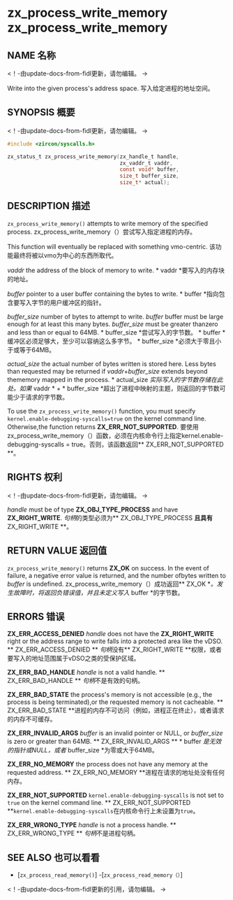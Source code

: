  
# zx_process_write_memory  zx_process_write_memory 

 
## NAME  名称 

<!-- Updated by update-docs-from-fidl, do not edit. -->  <！-由update-docs-from-fidl更新，请勿编辑。 ->

Write into the given process's address space.  写入给定进程的地址空间。

 
## SYNOPSIS  概要 

<!-- Updated by update-docs-from-fidl, do not edit. -->  <！-由update-docs-from-fidl更新，请勿编辑。 ->

```c
#include <zircon/syscalls.h>

zx_status_t zx_process_write_memory(zx_handle_t handle,
                                    zx_vaddr_t vaddr,
                                    const void* buffer,
                                    size_t buffer_size,
                                    size_t* actual);
```
 

 
## DESCRIPTION  描述 

`zx_process_write_memory()` attempts to write memory of the specified process.  zx_process_write_memory（）尝试写入指定进程的内存。

This function will eventually be replaced with something vmo-centric.  该功能最终将被以vmo为中心的东西所取代。

*vaddr* the address of the block of memory to write.  * vaddr *要写入的内存块的地址。

*buffer* pointer to a user buffer containing the bytes to write.  * buffer *指向包含要写入字节的用户缓冲区的指针。

*buffer_size* number of bytes to attempt to write. *buffer* buffer must be large enough for at least this many bytes. *buffer_size* must be greater thanzero and less than or equal to 64MB. * buffer_size *尝试写入的字节数。 * buffer *缓冲区必须足够大，至少可以容纳这么多字节。 * buffer_size *必须大于零且小于或等于64MB。

*actual_size* the actual number of bytes written is stored here. Less bytes than requested may be returned if *vaddr*+*buffer_size* extends beyond thememory mapped in the process. * actual_size *实际写入的字节数存储在此处。如果* vaddr * + * buffer_size *超出了进程中映射的主题，则返回的字节数可能少于请求的字节数。

To use the `zx_process_write_memory()` function, you must specify `kernel.enable-debugging-syscalls=true` on the kernel command line. Otherwise,the function returns **ZX_ERR_NOT_SUPPORTED**. 要使用zx_process_write_memory（）函数，必须在内核命令行上指定kernel.enable-debugging-syscalls = true。否则，该函数返回** ZX_ERR_NOT_SUPPORTED **。

 
## RIGHTS  权利 

<!-- Updated by update-docs-from-fidl, do not edit. -->  <！-由update-docs-from-fidl更新，请勿编辑。 ->

*handle* must be of type **ZX_OBJ_TYPE_PROCESS** and have **ZX_RIGHT_WRITE**.  *句柄*的类型必须为** ZX_OBJ_TYPE_PROCESS **且具有** ZX_RIGHT_WRITE **。

 
## RETURN VALUE  返回值 

`zx_process_write_memory()` returns **ZX_OK** on success. In the event of failure, a negative error value is returned, and the number ofbytes written to *buffer* is undefined. zx_process_write_memory（）成功返回** ZX_OK **。发生故障时，将返回负错误值，并且未定义写入* buffer *的字节数。

 
## ERRORS  错误 

**ZX_ERR_ACCESS_DENIED**  *handle* does not have the **ZX_RIGHT_WRITE** right or the address range to write falls into a protected area like the vDSO. ** ZX_ERR_ACCESS_DENIED ** *句柄*没有** ZX_RIGHT_WRITE **权限，或者要写入的地址范围属于vDSO之类的受保护区域。

**ZX_ERR_BAD_HANDLE**  *handle* is not a valid handle.  ** ZX_ERR_BAD_HANDLE ** *句柄*不是有效的句柄。

**ZX_ERR_BAD_STATE**  the process's memory is not accessible (e.g., the process is being terminated),or the requested memory is not cacheable. ** ZX_ERR_BAD_STATE **进程的内存不可访问（例如，进程正在终止），或者请求的内存不可缓存。

**ZX_ERR_INVALID_ARGS**  *buffer* is an invalid pointer or NULL, or *buffer_size* is zero or greater than 64MB. ** ZX_ERR_INVALID_ARGS ** * buffer *是无效的指针或NULL，或者* buffer_size *为零或大于64MB。

**ZX_ERR_NO_MEMORY**  the process does not have any memory at the requested address. ** ZX_ERR_NO_MEMORY **进程在请求的地址处没有任何内存。

**ZX_ERR_NOT_SUPPORTED**  `kernel.enable-debugging-syscalls` is not set to `true` on the kernel command line. ** ZX_ERR_NOT_SUPPORTED **`kernel.enable-debugging-syscalls`在内核命令行上未设置为`true`。

**ZX_ERR_WRONG_TYPE**  *handle* is not a process handle.  ** ZX_ERR_WRONG_TYPE ** *句柄*不是进程句柄。

 
## SEE ALSO  也可以看看 

 
 - [`zx_process_read_memory()`]  -[`zx_process_read_memory（）`]

<!-- References updated by update-docs-from-fidl, do not edit. -->  <！-由update-docs-from-fidl更新的引用，请勿编辑。 ->

